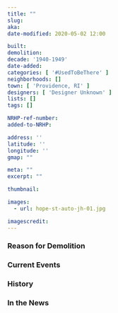 ```yaml
---
title: ""
slug: 
aka: 
date-modified: 2020-05-02 12:00

built: 
demolition: 
decade: '1940-1949'
date-added:
categories: [ '#UsedToBeThere' ]
neighborhoods: []
town: [ 'Providence, RI' ]
designers: [ 'Designer Unknown' ]
lists: []
tags: []

NRHP-ref-number:
added-to-NRHP:

address: ''
latitude: ''
longitude: ''
gmap: ""

meta: ""
excerpt: ""

thumbnail: 

images:
  - url: hope-st-auto-jh-01.jpg

imagescredit: 
---
```


### Reason for Demolition


### Current Events


### History


### In the News
